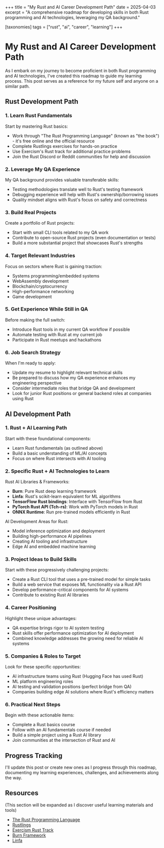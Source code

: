 +++
title = "My Rust and AI Career Development Path"
date = 2025-04-03
excerpt = "A comprehensive roadmap for developing skills in both Rust programming and AI technologies, leveraging my QA background."

[taxonomies]
tags = ["rust", "ai", "career", "learning"]
+++

# My Rust and AI Career Development Path

As I embark on my journey to become proficient in both Rust programming and AI technologies, I've created this roadmap to guide my learning process. This post serves as a reference for my future self and anyone on a similar path.

## Rust Development Path

### 1. Learn Rust Fundamentals
Start by mastering Rust basics:

- Work through "The Rust Programming Language" (known as "the book") - it's free online and the official resource
- Complete Rustlings exercises for hands-on practice
- Use Exercism's Rust track for additional practice problems
- Join the Rust Discord or Reddit communities for help and discussion

### 2. Leverage My QA Experience
My QA background provides valuable transferable skills:

- Testing methodologies translate well to Rust's testing framework
- Debugging experience will help with Rust's ownership/borrowing issues
- Quality mindset aligns with Rust's focus on safety and correctness

### 3. Build Real Projects
Create a portfolio of Rust projects:

- Start with small CLI tools related to my QA work
- Contribute to open-source Rust projects (even documentation or tests)
- Build a more substantial project that showcases Rust's strengths

### 4. Target Relevant Industries
Focus on sectors where Rust is gaining traction:

- Systems programming/embedded systems
- WebAssembly development
- Blockchain/cryptocurrency
- High-performance networking
- Game development

### 5. Get Experience While Still in QA
Before making the full switch:

- Introduce Rust tools in my current QA workflow if possible
- Automate testing with Rust at my current job
- Participate in Rust meetups and hackathons

### 6. Job Search Strategy
When I'm ready to apply:

- Update my resume to highlight relevant technical skills
- Be prepared to discuss how my QA experience enhances my engineering perspective
- Consider intermediate roles that bridge QA and development
- Look for junior Rust positions or general backend roles at companies using Rust

## AI Development Path

### 1. Rust + AI Learning Path
Start with these foundational components:

- Learn Rust fundamentals (as outlined above)
- Build a basic understanding of ML/AI concepts
- Focus on where Rust intersects with AI tooling

### 2. Specific Rust + AI Technologies to Learn
Rust AI Libraries & Frameworks:

- **Burn**: Pure Rust deep learning framework
- **Linfa**: Rust's scikit-learn equivalent for ML algorithms
- **TensorFlow Rust bindings**: Interface with TensorFlow from Rust
- **PyTorch Rust API (Tch-rs)**: Work with PyTorch models in Rust
- **ONNX Runtime**: Run pre-trained models efficiently in Rust

AI Development Areas for Rust:

- Model inference optimization and deployment
- Building high-performance AI pipelines
- Creating AI tooling and infrastructure
- Edge AI and embedded machine learning

### 3. Project Ideas to Build Skills
Start with these progressively challenging projects:

- Create a Rust CLI tool that uses a pre-trained model for simple tasks
- Build a web service that exposes ML functionality via a Rust API
- Develop performance-critical components for AI systems
- Contribute to existing Rust AI libraries

### 4. Career Positioning
Highlight these unique advantages:

- QA expertise brings rigor to AI system testing
- Rust skills offer performance optimization for AI deployment
- Combined knowledge addresses the growing need for reliable AI systems

### 5. Companies & Roles to Target
Look for these specific opportunities:

- AI infrastructure teams using Rust (Hugging Face has used Rust)
- ML platform engineering roles
- AI testing and validation positions (perfect bridge from QA)
- Companies building edge AI solutions where Rust's efficiency matters

### 6. Practical Next Steps
Begin with these actionable items:

- Complete a Rust basics course
- Follow with an AI fundamentals course if needed
- Build a simple project using a Rust AI library
- Join communities at the intersection of Rust and AI

## Progress Tracking

I'll update this post or create new ones as I progress through this roadmap, documenting my learning experiences, challenges, and achievements along the way.

## Resources

(This section will be expanded as I discover useful learning materials and tools)

- [The Rust Programming Language](https://doc.rust-lang.org/book/)
- [Rustlings](https://github.com/rust-lang/rustlings)
- [Exercism Rust Track](https://exercism.io/tracks/rust)
- [Burn Framework](https://github.com/tracel-ai/burn)
- [Linfa](https://github.com/rust-ml/linfa)
